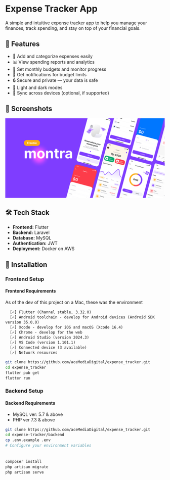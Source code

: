 # Expense Tracker App

A simple and intuitive expense tracker app to help you manage your finances, track spending, and stay on top of your financial goals.

## 🚀 Features

- 💸 Add and categorize expenses easily
- 📊 View spending reports and analytics
- 🏦 Set monthly budgets and monitor progress
- 🔔 Get notifications for budget limits
- 🔒 Secure and private — your data is safe
- 🌙 Light and dark modes
- 🔗 Sync across devices (optional, if supported)

## 📱 Screenshots

![Sonny and Mariel high fiving.](https://github.com/aceMediaDigital/expense_tracker/blob/main/cover.png)

## 🛠️ Tech Stack

- **Frontend:** Flutter
- **Backend:** Laravel
- **Database:** MySQL
- **Authentication:** JWT 
- **Deployment:** Docker on AWS 

## 🔧 Installation

### Frontend Setup

#### Frontend Requirements

As of the dev of this project on a Mac, these was the environment

```shell
  [✓] Flutter (Channel stable, 3.32.0)
  [✓] Android toolchain - develop for Android devices (Android SDK version 35.0.0)
  [✓] Xcode - develop for iOS and macOS (Xcode 16.4)
  [✓] Chrome - develop for the web
  [✓] Android Studio (version 2024.3)
  [✓] VS Code (version 1.101.1)
  [✓] Connected device (3 available)
  [✓] Network resources
```


```bash
git clone https://github.com/aceMediaDigital/expense_tracker.git
cd expense_tracker
flutter pub get
flutter run
```
### Backend Setup

#### Backend Requirements
- MySQL ver: 5.7 & above
- PHP ver 7.3 & above

```bash
git clone https://github.com/aceMediaDigital/expense_tracker.git
cd expense-tracker/backend
cp .env.example .env
# Configure your environment variables


composer install
php artisan migrate
php artisan serve
```